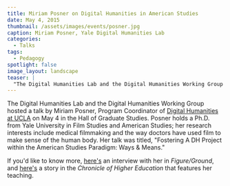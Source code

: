 ```yaml
---
title: Miriam Posner on Digital Humanities in American Studies
date: May 4, 2015
thumbnail: /assets/images/events/posner.jpg
caption: Miriam Posner, Yale Digital Humanities Lab
categories: 
  - Talks
tags:
  - Pedagogy
spotlight: false 
image_layout: landscape
teaser: |
  "The Digital Humanities Lab and the Digital Humanities Working Group hosted a talk by Miriam Posner, Program Coordinator of Digital Humanities at UCLA on May 4 in the Hall of Graduate Studies. Posner..."
---
```


The Digital Humanities Lab and the Digital Humanities Working Group hosted a talk by Miriam Posner, Program Coordinator of [Digital Humanities at UCLA](http://www.cdh.ucla.edu/) on May 4 in the Hall of Graduate Studies. Posner holds a Ph.D. from Yale University in Film Studies and American Studies; her research interests include medical filmmaking and the way doctors have used film to make sense of the human body. Her talk was titled, "Fostering A DH Project within the American Studies Paradigm: Ways &amp; Means."
   
If you'd like to know more, [here's](http://figureground.org/interview-with-miriam-posner/) an interview with her in *Figure/Ground*, and [here's](http://chronicle.com/article/How-the-Humanities-Compute-in/143809/) a story in the *Chronicle of Higher Education* that features her teaching.